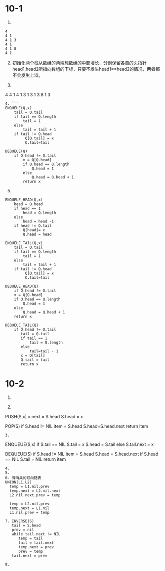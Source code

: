 # 10-1
1.
```
4
4 1
4 1 3
4 1
4 1 8
4 1
```
2. 初始化两个栈从数组的两端想数组的中部增长，分别保留各自的头指针head1,head2所指向数组的下标，只要不发生head1==head2的情况，两者都不会发生上溢。
3. ```
4
4 1
4 1 3
1 3
1 3 8
1 3
```
4. ```
ENQUEUE(Q,x)
    tail = Q.tail
    if tail == Q.length
        tail = 1
    else
        tail = tail + 1
    if tail != Q.head
         Q[Q.tail] = x
         Q.tail=tail

DEQUEUE(Q)
    if Q.head != Q.tail
        x = Q[Q.head]
        if Q.head == Q.length
            Q.head = 1
        else
            Q.head = Q.head + 1
        return x
```
5.
```
ENQUEUE_HEAD(Q,x)
    head = Q.head
    if head == 1
        head = Q.length
    else
        head = head -1
    if head != Q.tail
        Q[head]= x
        Q.head = head

ENQUEUE_TAIL(Q,x)
    tail = Q.tail
    if tail == Q.length
        tail = 1
    else
        tail = tail + 1
    if tail != Q.head
         Q[Q.tail] = x
         Q.tail=tail

DEQUEUE_HEAD(Q)
    if Q.head != Q.tail
    x = Q[Q.head]
    if Q.head == Q.length
        Q.head = 1
    else
        Q.head = Q.head + 1
    return x

DEQUEUE_TAIL(Q)
    if Q.head != Q.tail
       tail = Q.tail
       if tail == 1
           tail = Q.length
       else
           tail=tail - 1
       x = Q[tail]
       Q.tail = tail
       return x

```

# 10-2
1.
2. ```
PUSH(S,x)
   x.next = S.head
   S.head = x

POP(S)
    if S.head != NIL
        item = S.head
        S.head=S.head.next
        return item
```
3.
```
ENQUEUE(S,x)
    if S.tail == NIL
        S.tail = x
        S.head = S.tail
    else
       S.tail.next = x

DEQUEUE(S)
    if S.head != NIL
        item = S.head
        S.head = S.head.next
        if S.head == NIL
         S.tail = NIL
        return item
```
4.
5.
6. 有哨兵的双向链表
UNION(L1,L2)
  temp = L1.nil.prev
  temp.next = L2.nil.next
  L2.nil.next.prev = temp

  temp = L2.nil.prev
  temp.next = L1.nil
  L1.nil.prev = temp

7. INVERSE(S)
   tail = S.head
   prev = nil
   while tail.next != NIL
      temp = tail
      tail = tail.next
      temp.next = prev
      prev = temp
   tail.next = prev

8.
